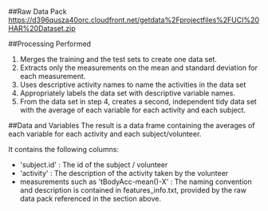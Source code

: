 ##Raw Data Pack
https://d396qusza40orc.cloudfront.net/getdata%2Fprojectfiles%2FUCI%20HAR%20Dataset.zip

##Processing Performed
1. Merges the training and the test sets to create one data set.
2. Extracts only the measurements on the mean and standard deviation for each measurement. 
3. Uses descriptive activity names to name the activities in the data set
4. Appropriately labels the data set with descriptive variable names. 
5. From the data set in step 4, creates a second, independent tidy data set with the average of each variable for each activity and each subject.

##Data and Variables
The result is a data frame containing the averages of each variable for each activity and each subject/volunteer.

It contains the following columns:
- 'subject.id' : The id of the subject / volunteer
- 'activity' : The description of the activity taken by the volunteer
- measurements such as 'tBodyAcc-mean()-X' : The naming convention and description is contained in features_info.txt, provided by the raw data pack referenced in the section above.
